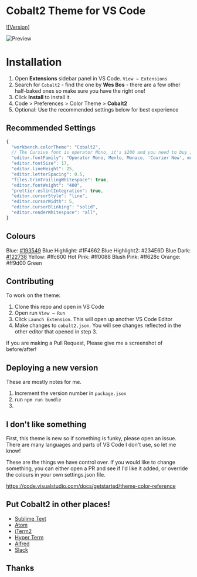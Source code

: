 # Cobalt2 Theme for VS Code

[![Version]](https://github.com/nabeeltahirdeveloper/custom-cobalt-2-vs-code-theme-dark-)

![Preview]()

# Installation

1. Open **Extensions** sidebar panel in VS Code. `View → Extensions`
2. Search for `Cobalt2` - find the one by **Wes Bos** - there are a few other half-baked ones so make sure you have the right one!
3. Click **Install** to install it.
4. Code > Preferences > Color Theme > **Cobalt2**
5. Optional: Use the recommended settings below for best experience

## Recommended Settings

```js
{
  "workbench.colorTheme": "Cobalt2",
  // The Cursive font is operator Mono, it's $200 and you need to buy it to get the cursive
  "editor.fontFamily": "Operator Mono, Menlo, Monaco, 'Courier New', monospace",
  "editor.fontSize": 17,
  "editor.lineHeight": 25,
  "editor.letterSpacing": 0.5,
  "files.trimTrailingWhitespace": true,
  "editor.fontWeight": "400",
  "prettier.eslintIntegration": true,
  "editor.cursorStyle": "line",
  "editor.cursorWidth": 5,
  "editor.cursorBlinking": "solid",
  "editor.renderWhitespace": "all",
}
```

## Colours

Blue: [#193549](https://github.com/wesbos/cobalt2-vscode/issues/193549)
Blue Highlight: #1F4662
Blue Highlight2: #234E6D
Blue Dark: [#122738](https://github.com/wesbos/cobalt2-vscode/issues/122738)
Yellow: #ffc600
Hot Pink: #ff0088
Blush Pink: #ff628c
Orange: #ff9d00
Green

## Contributing

To work on the theme:

1. Clone this repo and open in VS Code
2. Open run `View → Run`
3. Click `Launch Extension`. This will open up another VS Code Editor
4. Make changes to `cobalt2.json`. You will see changes reflected in the other editor that opened in step 3.

If you are making a Pull Request, Please give me a screenshot of before/after!

## Deploying a new version

These are mostly notes for me.

1. Increment the version number in `package.json`
1. run `npm run bundle`
1.

## I don't like something

First, this theme is new so if something is funky, please open an issue. There are many languages and parts of VS Code I don't use, so let me know!

These are the things we have control over. If you would like to change something, you can either open a PR and see if I'd like it added, or override the colours in your own settings.json file.

https://code.visualstudio.com/docs/getstarted/theme-color-reference

## Put Cobalt2 in other places!

- [Sublime Text](https://github.com/nabeeltahirdeveloper/custom-cobalt-2-vs-code-theme-dark-/)
- [Atom](https://github.com/nabeeltahirdeveloper/custom-cobalt-2-vs-code-theme-dark-/)
- [iTerm2](https://github.com/nabeeltahirdeveloper/custom-cobalt-2-vs-code-theme-dark-/)
- [Hyper Term](https://github.com/nabeeltahirdeveloper/custom-cobalt-2-vs-code-theme-dark-/)
- [Alfred](https://github.com/nabeeltahirdeveloper/custom-cobalt-2-vs-code-theme-dark-/)
- [Slack](https://github.com/nabeeltahirdeveloper/custom-cobalt-2-vs-code-theme-dark-/)

## Thanks

